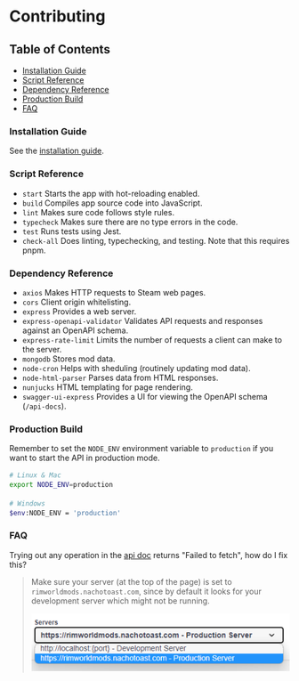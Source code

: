 # Contributing <!-- omit in toc -->

## Table of Contents <!-- omit in toc -->

- [Installation Guide](#installation-guide)
- [Script Reference](#script-reference)
- [Dependency Reference](#dependency-reference)
- [Production Build](#production-build)
- [FAQ](#faq)

### Installation Guide

See the [installation guide](./InstallationGuide.md).

### Script Reference

-   `start` Starts the app with hot-reloading enabled.
-   `build` Compiles app source code into JavaScript.
-   `lint` Makes sure code follows style rules.
-   `typecheck` Makes sure there are no type errors in the code.
-   `test` Runs tests using Jest.
-   `check-all` Does linting, typechecking, and testing. Note that this requires pnpm.

### Dependency Reference

- `axios` Makes HTTP requests to Steam web pages.
- `cors` Client origin whitelisting.
- `express` Provides a web server.
- `express-openapi-validator` Validates API requests and responses against an OpenAPI schema.
- `express-rate-limit` Limits the number of requests a client can make to the server.
- `mongodb` Stores mod data.
- `node-cron` Helps with sheduling (routinely updating mod data).
- `node-html-parser` Parses data from HTML responses.
- `nunjucks` HTML templating for page rendering.
- `swagger-ui-express` Provides a UI for viewing the OpenAPI schema (`/api-docs`).

### Production Build

Remember to set the `NODE_ENV` environment variable to `production` if you want to start the API in production mode.

```sh
# Linux & Mac
export NODE_ENV=production

# Windows
$env:NODE_ENV = 'production'
```

### FAQ

Trying out any operation in the [api doc](https://rimworldmods.nachotoast.com/api-docs/) returns "Failed to fetch", how do I fix this?

> Make sure your server (at the top of the page) is set to `rimworldmods.nachotoast.com`, since by default it looks for your development server which might not be running.
>
> ![image](./images/FAQ_0.png)
